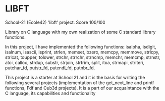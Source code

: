 # LIBFT

School-21 (Ecole42) 'libft' project. Score 100/100

Library on C language with my own realization of some C standard library functions.

In this project, I have implemented the following functions: isalpha, isdigit, isalnum, isascii, isprint, strlen, memset, bzero, memcpy, memmove, strlcpy, strlcat, toupper, tolower, strchr, strrchr, strncmp, memchr, memcmp, strnstr, atoi, calloc, strdup, substr, strjoin, strtrim, split, itoa, strmapi, striteri, putchar_fd, putstr_fd, putendl_fd, putnbr_fd.

This project is a starter at School 21 and it is the basis for writing the following several projects (implementation of the get_next_line and printf functions, Fdf and Cub3d projects). It is a part of our acquaintance with the C language, its capabilities and functionality

